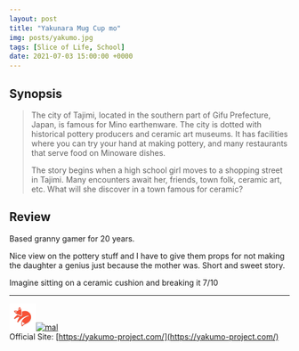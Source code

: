 ```yaml
---
layout: post
title: "Yakunara Mug Cup mo"
img: posts/yakumo.jpg 
tags: [Slice of Life, School]
date: 2021-07-03 15:00:00 +0000
---
```


## Synopsis
>The city of Tajimi, located in the southern part of Gifu Prefecture, Japan, is famous for Mino earthenware. The city is dotted with historical pottery producers and ceramic art museums. It has facilities where you can try your hand at making pottery, and many restaurants that serve food on Minoware dishes.
>
>The story begins when a high school girl moves to a shopping street in Tajimi. Many encounters await her, friends, town folk, ceramic art, etc. What will she discover in a town famous for ceramic?

## Review
Based granny gamer for 20 years.

Nice view on the pottery stuff and I have to give them props for not making the daughter a genius just because the mother was. Short and sweet story.
   
Imagine sitting on a ceramic cushion and breaking it 7/10

---

[![kitsu](..\assets\img\kitsu.png)](https://kitsu.io/anime/yakunara-mug-cup-mo)[![mal](..\assets\img\mal.ico)](https://myanimelist.net/anime/42568/Yakunara_Mug_Cup_mo)  
Official Site: [https://yakumo-project.com/](https://yakumo-project.com/)  